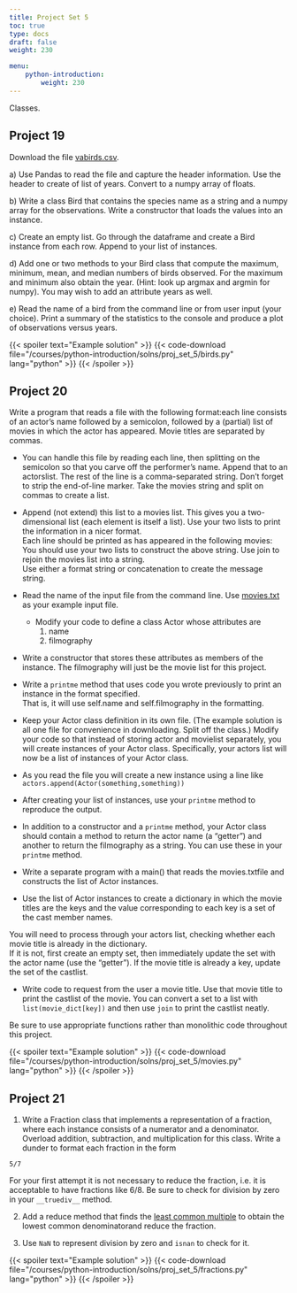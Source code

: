 ```yaml
---
title: Project Set 5
toc: true
type: docs
draft: false
weight: 230

menu:
    python-introduction:
        weight: 230
---
```


Classes.

## Project 19

Download the file [vabirds.csv](/data/vabirds.csv). 

a) Use Pandas to read the file and capture the header information. Use the header to create of list of years.  Convert to a numpy array of floats.

b) Write a class Bird that contains the species name as a string and a numpy array for the observations.  Write a constructor that loads the values into an instance.  

c) Create an empty list.  Go through the dataframe and create a Bird instance from each row.  Append to your list of instances.

d) Add one or two methods to your Bird class that compute the maximum, minimum, mean, and median numbers of birds observed.  For the maximum and minimum also obtain the year.  (Hint: look up argmax and argmin for numpy).  You may wish to add an attribute years as well.  

e) Read the name of a bird from the command line or from user input (your choice).  Print a summary of the statistics to the console and produce a plot of observations versus years.

{{< spoiler text="Example solution" >}}
{{< code-download file="/courses/python-introduction/solns/proj_set_5/birds.py" lang="python" >}}
{{< /spoiler >}}

## Project 20
Write a program that reads a file with the following format:each line consists of an actor’s name followed by a semicolon, followed by a (partial) list of movies in which the actor has appeared.  Movie titles are separated by commas.  

- You can handle this file by reading each line, then splitting on the semicolon so that you carve off the performer’s name.  Append that to an actorslist.  The rest of the line is a comma-separated string.  Don’t forget to strip the end-of-line marker.   Take the movies string and split on commas to create a list. 

- Append (not extend) this list to a movies list.  This gives you a two-dimensional list (each element is itself a list).  Use your two lists to print the information in a nicer format.  
Each line should be printed as<Actor> has appeared in the following movies: <movies>  You should use your two lists to construct the above string.  Use join to rejoin the movies list into a string.  
Use either a format string or concatenation to create the message string.
- Read the name of the input file from the command line.  Use [movies.txt](/data/movies.txt) as your example input file.
   - Modify your code to define a class Actor whose attributes are
     1. name
     2. filmography 
- Write a constructor that stores these attributes as members of the instance.  The filmography will just be the movie list for this project.
- Write a `printme` method that uses code you wrote previously to print an instance in the format specified.  
That is, it will use self.name and self.filmography in the formatting. 
- Keep your Actor class definition in its own file.  (The example solution is all one file for convenience in downloading.  Split off the class.)
Modify your code so that instead of storing actor and movielist separately, you will create instances of your Actor class.  Specifically, your actors list will now be a list of instances of your Actor class.  
- As you read the file you will create a new instance using a line like
      `actors.append(Actor(something,something))`
- After creating your list of instances, use your `printme` method to reproduce the output.
- In addition to a constructor and a `printme` method, your Actor class should contain a method to return the actor name (a “getter”) and another to return the filmography as a string.  You can use these in your `printme` method.  
- Write a separate program with a main() that reads the movies.txtfile and constructs the list of Actor instances.  
- Use the list of Actor instances to create a dictionary in which the movie titles are the keys and the value corresponding to each key is a set of the cast member names.  

You will need to process through your actors list, checking whether each movie title is already in the dictionary.  
If it is not, first create an empty set, then immediately update the set with the actor name (use the “getter”).  If the movie title is already a key, update the set of the castlist.

- Write code to request from the user a movie title.  Use that movie title to print the castlist of the movie.   You can convert a set to a list with `list(movie_dict[key])` and then use `join` to print the castlist neatly.

Be sure to use appropriate functions rather than monolithic code throughout this project.

{{< spoiler text="Example solution" >}}
{{< code-download file="/courses/python-introduction/solns/proj_set_5/movies.py" lang="python" >}}
{{< /spoiler >}}

## Project 21

1. Write a Fraction class that implements a representation of a fraction, where each instance consists of a numerator and a denominator. Overload addition, subtraction, and multiplication for this class.  Write a dunder to format each fraction in the form
```no-highlight
5/7
```
For your first attempt it is not necessary to reduce the fraction, i.e. it is acceptable to have fractions like 6/8. Be sure to check for division by zero in your `__truediv__` method.

2. Add a reduce method that finds the [least common multiple](https://en.wikipedia.org/wiki/Least_common_multiple) to obtain the lowest common denominatorand reduce the fraction.

3. Use `NaN` to represent division by zero and `isnan` to check for it.

{{< spoiler text="Example solution" >}}
{{< code-download file="/courses/python-introduction/solns/proj_set_5/fractions.py" lang="python" >}}
{{< /spoiler >}}

